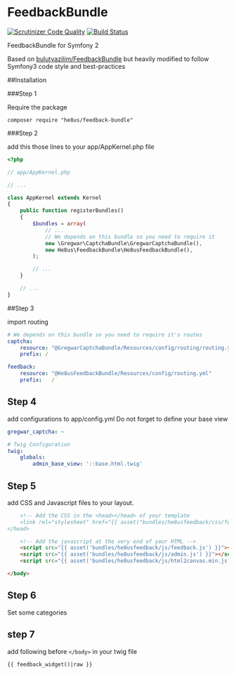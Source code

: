 FeedbackBundle
==============

[![Scrutinizer Code Quality](https://scrutinizer-ci.com/g/he8us/FeedbackBundle/badges/quality-score.png?b=master)](https://scrutinizer-ci.com/g/he8us/FeedbackBundle/?branch=master) [![Build Status](https://scrutinizer-ci.com/g/he8us/FeedbackBundle/badges/build.png?b=master)](https://scrutinizer-ci.com/g/he8us/FeedbackBundle/build-status/master) 

FeedbackBundle for Symfony 2

Based on [bulutyazilim/FeedbackBundle](https://github.com/bulutyazilim/FeedbackBundle) but heavily modified to follow Symfony3 code style and best-practices

##Installation

###Step 1

Require the package
```
composer require "he8us/feedback-bundle"
```


###Step 2

add this those lines to your app/AppKernel.php file

```php
<?php

// app/AppKernel.php

// ...

class AppKernel extends Kernel
{
    public function registerBundles()
    {
        $bundles = array(
            // ...
            // We depends on this bundle so you need to require it
            new \Gregwar\CaptchaBundle\GregwarCaptchaBundle(),
            new He8us\FeedbackBundle\He8usFeedbackBundle(),
        );

        // ...
    }

    // ...
}
```

##Step 3

import routing 

```yml
# We depends on this bundle so you need to require it's routes
captcha:
    resource: "@GregwarCaptchaBundle/Resources/config/routing/routing.yml"
    prefix: /

feedback:
    resource: "@He8usFeedbackBundle/Resources/config/routing.yml"
    prefix:   /
```

## Step 4

add configurations to app/config.yml
Do not forget to define your base view

```yml
gregwar_captcha: ~

# Twig Configuration    
twig:
    globals:
        admin_base_view: '::base.html.twig'
```

## Step 5

add CSS and Javascript files to your layout.

```html
    <!-- Add the CSS in the <head></head> of your template
    <link rel="stylesheet" href="{{ asset("bundles/he8usfeedback/css/feedback.css") }}"/>
</head>
```

```html
    <!-- Add the javascript at the very end of your HTML -->
    <script src="{{ asset('bundles/he8usfeedback/js/feedback.js') }}"></script>
    <script src="{{ asset('bundles/he8usfeedback/js/admin.js') }}"></script>
    <script src="{{ asset('bundles/he8usfeedback/js/html2canvas.min.js') }}"></script>

</body>
```

## Step 6

Set some categories 

## step 7

add following before `</body>` in your twig file
```html
{{ feedback_widget()|raw }}
```
